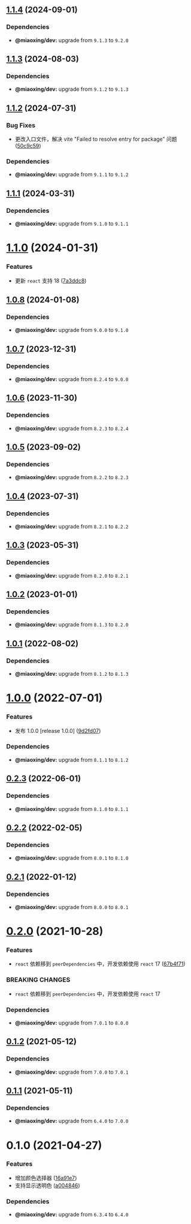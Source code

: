 ## [1.1.4](https://github.com/miaoxing/mxjs-a-color-picker/compare/v1.1.3...v1.1.4) (2024-09-01)





### Dependencies

* **@miaoxing/dev:** upgrade from `9.1.3` to `9.2.0`

## [1.1.3](https://github.com/miaoxing/mxjs-a-color-picker/compare/v1.1.2...v1.1.3) (2024-08-03)





### Dependencies

* **@miaoxing/dev:** upgrade from `9.1.2` to `9.1.3`

## [1.1.2](https://github.com/miaoxing/mxjs-a-color-picker/compare/v1.1.1...v1.1.2) (2024-07-31)


### Bug Fixes

* 更改入口文件，解决 vite "Failed to resolve entry for package" 问题 ([50c9c59](https://github.com/miaoxing/mxjs-a-color-picker/commit/50c9c5980bc120bfbd03a1ac08c9b4c5cff249de))





### Dependencies

* **@miaoxing/dev:** upgrade from `9.1.1` to `9.1.2`

## [1.1.1](https://github.com/miaoxing/mxjs-a-color-picker/compare/v1.1.0...v1.1.1) (2024-03-31)





### Dependencies

* **@miaoxing/dev:** upgrade from `9.1.0` to `9.1.1`

# [1.1.0](https://github.com/miaoxing/mxjs-a-color-picker/compare/v1.0.8...v1.1.0) (2024-01-31)


### Features

* 更新 `react` 支持 18 ([7a3ddc8](https://github.com/miaoxing/mxjs-a-color-picker/commit/7a3ddc8085fbc74c3e3398d79d754fbae4aef7a5))

## [1.0.8](https://github.com/miaoxing/mxjs-a-color-picker/compare/v1.0.7...v1.0.8) (2024-01-08)





### Dependencies

* **@miaoxing/dev:** upgrade from `9.0.0` to `9.1.0`

## [1.0.7](https://github.com/miaoxing/mxjs-a-color-picker/compare/v1.0.6...v1.0.7) (2023-12-31)





### Dependencies

* **@miaoxing/dev:** upgrade from `8.2.4` to `9.0.0`

## [1.0.6](https://github.com/miaoxing/mxjs-a-color-picker/compare/v1.0.5...v1.0.6) (2023-11-30)





### Dependencies

* **@miaoxing/dev:** upgrade from `8.2.3` to `8.2.4`

## [1.0.5](https://github.com/miaoxing/mxjs-a-color-picker/compare/v1.0.4...v1.0.5) (2023-09-02)





### Dependencies

* **@miaoxing/dev:** upgrade from `8.2.2` to `8.2.3`

## [1.0.4](https://github.com/miaoxing/mxjs-a-color-picker/compare/v1.0.3...v1.0.4) (2023-07-31)





### Dependencies

* **@miaoxing/dev:** upgrade from `8.2.1` to `8.2.2`

## [1.0.3](https://github.com/miaoxing/mxjs-a-color-picker/compare/v1.0.2...v1.0.3) (2023-05-31)





### Dependencies

* **@miaoxing/dev:** upgrade from `8.2.0` to `8.2.1`

## [1.0.2](https://github.com/miaoxing/mxjs-a-color-picker/compare/v1.0.1...v1.0.2) (2023-01-01)





### Dependencies

* **@miaoxing/dev:** upgrade from `8.1.3` to `8.2.0`

## [1.0.1](https://github.com/miaoxing/mxjs-a-color-picker/compare/v1.0.0...v1.0.1) (2022-08-02)





### Dependencies

* **@miaoxing/dev:** upgrade from `8.1.2` to `8.1.3`

# [1.0.0](https://github.com/miaoxing/mxjs-a-color-picker/compare/v0.2.3...v1.0.0) (2022-07-01)


### Features

* 发布 1.0.0 [release 1.0.0] ([9d2fd07](https://github.com/miaoxing/mxjs-a-color-picker/commit/9d2fd074984980a788f312dac2553a9a182bd4a8))





### Dependencies

* **@miaoxing/dev:** upgrade from `8.1.1` to `8.1.2`

## [0.2.3](https://github.com/miaoxing/mxjs-a-color-picker/compare/v0.2.2...v0.2.3) (2022-06-01)





### Dependencies

* **@miaoxing/dev:** upgrade from `8.1.0` to `8.1.1`

## [0.2.2](https://github.com/miaoxing/mxjs-a-color-picker/compare/v0.2.1...v0.2.2) (2022-02-05)





### Dependencies

* **@miaoxing/dev:** upgrade from `8.0.1` to `8.1.0`

## [0.2.1](https://github.com/miaoxing/mxjs-a-color-picker/compare/v0.2.0...v0.2.1) (2022-01-12)





### Dependencies

* **@miaoxing/dev:** upgrade from `8.0.0` to `8.0.1`

# [0.2.0](https://github.com/miaoxing/mxjs-a-color-picker/compare/v0.1.2...v0.2.0) (2021-10-28)


### Features

* `react` 依赖移到 `peerDependencies` 中，开发依赖使用 `react` 17 ([67b4f71](https://github.com/miaoxing/mxjs-a-color-picker/commit/67b4f71d4526241e15e5b405e1a9562d128fd6a2))


### BREAKING CHANGES

* `react` 依赖移到 `peerDependencies` 中，开发依赖使用 `react` 17





### Dependencies

* **@miaoxing/dev:** upgrade from `7.0.1` to `8.0.0`

## [0.1.2](https://github.com/miaoxing/mxjs-a-color-picker/compare/v0.1.1...v0.1.2) (2021-05-12)





### Dependencies

* **@miaoxing/dev:** upgrade from `7.0.0` to `7.0.1`

## [0.1.1](https://github.com/miaoxing/mxjs-a-color-picker/compare/v0.1.0...v0.1.1) (2021-05-11)





### Dependencies

* **@miaoxing/dev:** upgrade from `6.4.0` to `7.0.0`

# 0.1.0 (2021-04-27)


### Features

* 增加颜色选择器 ([16a91e7](https://github.com/miaoxing/mxjs-a-color-picker/commit/16a91e7ef0e35df4aa7dfb1cd30406b8e9e513f0))
* 支持显示透明色 ([a004846](https://github.com/miaoxing/mxjs-a-color-picker/commit/a004846aa15382b1aae3ff947a6313e92f553472))





### Dependencies

* **@miaoxing/dev:** upgrade from `6.3.4` to `6.4.0`
